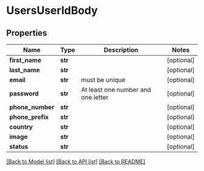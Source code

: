 # UsersUserIdBody

## Properties
Name | Type | Description | Notes
------------ | ------------- | ------------- | -------------
**first_name** | **str** |  | [optional] 
**last_name** | **str** |  | [optional] 
**email** | **str** | must be unique | [optional] 
**password** | **str** | At least one number and one letter | [optional] 
**phone_number** | **str** |  | [optional] 
**phone_prefix** | **str** |  | [optional] 
**country** | **str** |  | [optional] 
**image** | **str** |  | [optional] 
**status** | **str** |  | [optional] 

[[Back to Model list]](../README.md#documentation-for-models) [[Back to API list]](../README.md#documentation-for-api-endpoints) [[Back to README]](../README.md)

